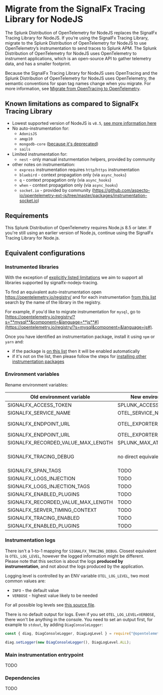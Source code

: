 # Migrate from the SignalFx Tracing Library for NodeJS

The Splunk Distribution of OpenTelemetry for NodeJS replaces the SignalFx Tracing
Library for NodeJS. If you’re using the SignalFx Tracing Library, migrate to
the Splunk Distribution of OpenTelemetry for NodeJS to use OpenTelemetry’s
instrumentation to send traces to Splunk APM. The Splunk Distribution of
OpenTelemetry for NodeJS uses OpenTelemetry to instrument applications, which is
an open-source API to gather telemetry data, and has a smaller footprint.

Because the SignalFx Tracing Library for NodeJS uses OpenTracing and the Splunk Distribution
of OpenTelemetry for NodeJS uses OpenTelemetry, the semantic
conventions for span tag names change when you migrate. For more information,
see [Migrate from OpenTracing to OpenTelemetry](https://docs.signalfx.com/en/latest/apm/apm-getting-started/apm-opentelemetry-collector.html#apm-opentelemetry-migration).

<a name="known-limitations"></a>
## Known limitations as compared to SignalFx Tracing Library

- Lowest supported version of NodeJS is `v8.5`, [see more information here](https://github.com/open-telemetry/opentelemetry-js#node-support)
- No auto-instrumentation for:
  - `AdonisJS`
  - `amqp10`
  - `mongodb-core` ([because it's deprecated](https://github.com/mongodb-js/mongodb-core))
  - `sails`
- Limited instrumentation for:
  - `nest` - only manual insturmentation helpers, provided by community
- other notes on instrumentation:
  - `express` instrumentation requires `http`/`https` instrumentation
  - `bluebird` - context propagation only (via `async_hooks`)
  - `q` - context propagation only (via `async_hooks`)
  - `when` - context propagation only (via `async_hooks`)
  - `socket.io` - provided by community (<https://github.com/aspecto-io/opentelemetry-ext-js/tree/master/packages/instrumentation-socket.io>)

## Requirements

This Splunk Distribution of OpenTelemetry requires Node.js 8.5 or later.
If you're still using an earlier version of Node.js, continue using the SignalFx Tracing Library for Node.js.

## Equivalent configurations

### Instrumented libraries

With the exception of [explicitly listed limitations](#known-limitations) we aim to support all libraries supported by
signalfx-nodejs-tracing.

To find an equivalent auto-instrumentation open <https://opentelemetry.io/registry/> and for each instrumentation
[from this list](https://github.com/signalfx/signalfx-nodejs-tracing/#requirements-and-supported-software)
search by the name of the library in the registry.

For example, if you'd like to migrate instrumentation for `mysql`, go to
[https://opentelemetry.io/registry/?s=**mysql**&component=&language=**js**#](https://opentelemetry.io/registry/?s=mysql&component=&language=js#).

Once you have identified an instrumentation package, install it using `npm` or `yarn` and:

- if the package is [on this list](./README.md#default-instrumentation-packages-) then it
  will be enabled automatically
- if it's not on the list, then please follow the steps for
  [installing other instrumentation packages](./README.md#custom-instrumentation-packages)

### Environment variables

Rename environment variables:

| Old environment variable           | New environment variable             | notes |
| ---------------------------------- | ------------------------------------ | ----- |
| SIGNALFX_ACCESS_TOKEN              | SPLUNK_ACCESS_TOKEN                  |       |
| SIGNALFX_SERVICE_NAME              | OTEL_SERVICE_NAME                    |       |
| SIGNALFX_ENDPOINT_URL              | OTEL_EXPORTER_JAEGER_ENDPOINT        | if jaeger is used |
| SIGNALFX_ENDPOINT_URL              | OTEL_EXPORTER_OTLP_ENDPOINT          | if otlp is used |
| SIGNALFX_RECORDED_VALUE_MAX_LENGTH | SPLUNK_MAX_ATTR_LENGTH               |       |
| SIGNALFX_TRACING_DEBUG             | no direct equivalent                 | see [instrumentation logs](#instrumentation-logs) |
| SIGNALFX_SPAN_TAGS | TODO | |
| SIGNALFX_LOGS_INJECTION | TODO | |
| SIGNALFX_LOGS_INJECTION_TAGS | TODO | |
| SIGNALFX_ENABLED_PLUGINS | TODO | |
| SIGNALFX_RECORDED_VALUE_MAX_LENGTH | TODO | |
| SIGNALFX_SERVER_TIMING_CONTEXT | TODO | |
| SIGNALFX_TRACING_ENABLED | TODO | |
| SIGNALFX_ENABLED_PLUGINS | TODO | |

### Instrumentation logs

There isn't a 1-to-1 mapping for `SIGNALFX_TRACING_DEBUG`. Closest equivalent is `OTEL_LOG_LEVEL`, however the logged
information might be different. Please note that this section is about the logs **produced by instrumentation**, and not
about the logs produced by the application.

Logging level is controlled by an ENV variable `OTEL_LOG_LEVEL`, two most common values are:
- `INFO` - the default value
- `VERBOSE` - highest value likely to be needed

For all possible log levels see
[this source file](https://github.com/open-telemetry/opentelemetry-js-api/blob/main/src/diag/types.ts).

There is no default output for logs. Even if you set `OTEL_LOG_LEVEL=VERBOSE`, there won't be anything in the console.
You need to set an output first, for example to `stdout`, by adding `DiagConsoleLogger`:

```js
const { diag, DiagConsoleLogger, DiagLogLevel } = require("@opentelemetry/api");

diag.setLogger(new DiagConsoleLogger(), DiagLogLevel.ALL);
```

### Main instrumentation entrypoint

TODO

### Dependencies

TODO
